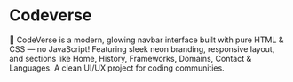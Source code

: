 # Codeverse
🚀 CodeVerse is a modern, glowing navbar interface built with pure HTML &amp; CSS — no JavaScript! Featuring sleek neon branding, responsive layout, and sections like Home, History, Frameworks, Domains, Contact &amp; Languages. A clean UI/UX project for coding communities. 
